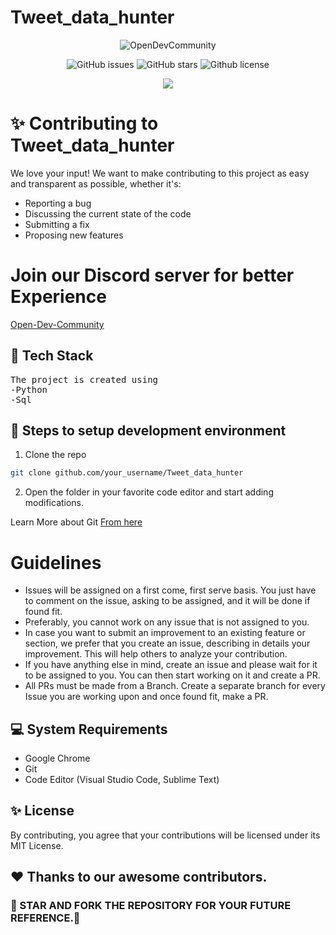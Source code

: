 # Tweet_data_hunter
<p align = "center">
    <img alt="OpenDevCommunity" src="https://img.shields.io/badge/MadeBy-OpenDevCommunity-orange"></a>
</p>
<p align="center">
   <img alt="GitHub issues" src="https://img.shields.io/github/issues/Open-Dev-Community/Tweet_data_hunter"></a>
   <img alt="GitHub stars" src="https://img.shields.io/github/stars/Open-Dev-Community/Tweet_data_hunter"></a>
   <img alt="Github license" src="https://img.shields.io/github/license/Open-Dev-Community/Tweet_data_hunter"></a>
</p>
<p align = "center">
    <a href="https://github.com/Open-Dev-Community/Tweet_data_hunter" alt="Contributors">
    <img src="https://img.shields.io/github/contributors/Open-Dev-Community/Tweet_data_hunter"/><a>
</p>

# ✨ Contributing to Tweet_data_hunter

We love your input! We want to make contributing to this project as easy and transparent as possible, whether it's:
- Reporting a bug
- Discussing the current state of the code
- Submitting a fix
- Proposing new features

# Join our Discord server for better Experience
  [Open-Dev-Community](https://discord.gg/59TDJgt)

## 🔆 Tech Stack
<pre>
The project is created using 
-Python
-Sql
</pre>

## 🚀 Steps to setup development environment
1.  Clone the repo
 ```bash
 git clone github.com/your_username/Tweet_data_hunter
```
 2. Open the folder in your favorite code editor and start adding modifications.
<p>Learn More about Git <a href="https://git-scm.com/docs/gittutorial">From here</a></p>

# Guidelines
- Issues will be assigned on a first come, first serve basis. You just have to comment on the issue, asking to be assigned, and it will be done if found fit.
- Preferably, you cannot work on any issue that is not assigned to you.
- In case you want to submit an improvement to an existing feature or section, we prefer that you create an issue, describing in details your improvement. This will help others to analyze your contribution.
- If you have anything else in mind, create an issue and please wait for it to be assigned to you. You can then start working on it and create a PR.
- All PRs must be made from a Branch. Create a separate branch for every Issue you are working upon and once found fit, make a PR.

## 💻 System Requirements
-  Google Chrome
-  Git
-  Code Editor (Visual Studio Code, Sublime Text)

## ✨ License
By contributing, you agree that your contributions will be licensed under its MIT License.

## ❤️ Thanks to our awesome contributors.

### 🌟 STAR AND FORK THE REPOSITORY FOR YOUR FUTURE REFERENCE.🌟

